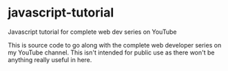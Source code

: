 # javascript-tutorial
Javascript tutorial for complete web dev series on YouTube

This is source code to go along with the complete web developer series on my YouTube channel. This isn't intended for public use as there won't be anything really useful in here.
